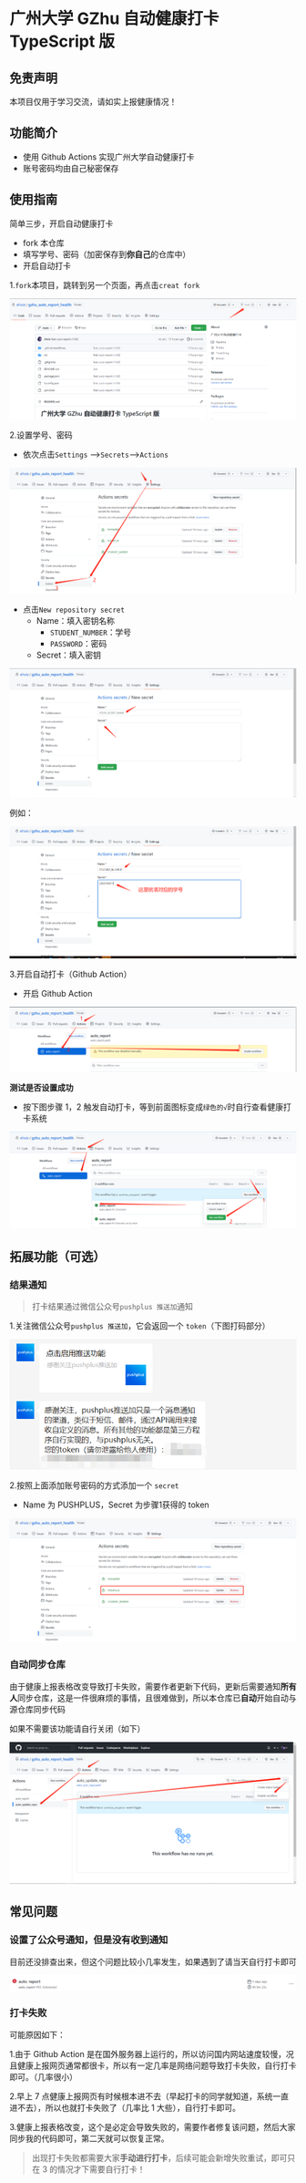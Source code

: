 # 广州大学 GZhu 自动健康打卡 TypeScript 版

## 免责声明

本项目仅用于学习交流，请如实上报健康情况！

## 功能简介

- 使用 Github Actions 实现广州大学自动健康打卡
- 账号密码均由自己秘密保存

## 使用指南

简单三步，开启自动健康打卡

- fork 本仓库
- 填写学号、密码（加密保存到**你自己**的仓库中）
- 开启自动打卡



1.`fork`本项目，跳转到另一个页面，再点击`creat fork`

![image-20221002140923865](README.assets/image-20221002140923865.png)

2.设置学号、密码

- 依次点击`Settings` ——>`Secrets`——>`Actions`

![image-20221002141519598](README.assets/image-20221002141519598.png)

- 点击`New repository secret`
  - Name：填入密钥名称
    - `STUDENT_NUMBER`：学号
    - `PASSWORD`：密码
  - Secret：填入密钥

![image-20221002141642604](README.assets/image-20221002141642604.png)

例如：

![image-20221002141947253](README.assets/image-20221002141947253.png)

3.开启自动打卡（Github Action）

- 开启 Github Action

![image-20221002142600672](README.assets/image-20221002142600672.png)

**测试是否设置成功**

- 按下图步骤 1，2 触发自动打卡，等到前面图标变成`绿色的√`时自行查看健康打卡系统

![image-20221002142855527](README.assets/image-20221002142855527.png)

## 拓展功能（可选）

### 结果通知

> 打卡结果通过微信公众号`pushplus 推送加`通知

1.关注微信公众号`pushplus 推送加`，它会返回一个 `token`（下图打码部分）

![image-20221002143334260](README.assets/image-20221002143334260.png) 

2.按照上面添加账号密码的方式添加一个 `secret`

- Name 为 PUSHPLUS，Secret 为步骤1获得的 token

![image-20221002143459986](README.assets/image-20221002143459986.png)

### 自动同步仓库

由于健康上报表格改变导致打卡失败，需要作者更新下代码，更新后需要通知**所有人**同步仓库，这是一件很麻烦的事情，且很难做到，所以本仓库已**自动**开始自动与源仓库同步代码

如果不需要该功能请自行关闭（如下）

![image-20221122210724022](README.assets/image-20221122210724022.png)

## 常见问题

### 设置了公众号通知，但是没有收到通知

目前还没排查出来，但这个问题比较小几率发生，如果遇到了请当天自行打卡即可

![image-20221122210446462](README.assets/image-20221122210446462.png)

### 打卡失败

可能原因如下：

1.由于 Github Action 是在国外服务器上运行的，所以访问国内网站速度较慢，况且健康上报网页通常都很卡，所以有一定几率是网络问题导致打卡失败，自行打卡即可。（几率很小）

2.早上 7 点健康上报网页有时候根本进不去（早起打卡的同学就知道，系统一直进不去），所以也就打卡失败了（几率比 1 大些），自行打卡即可。

3.健康上报表格改变，这个是必定会导致失败的，需要作者修复该问题，然后大家同步我的代码即可，第二天就可以恢复正常。

> 出现打卡失败都需要大家**手动进行打卡**，后续可能会新增失败重试，即可只在 3 的情况才下需要自行打卡！
